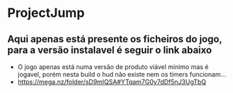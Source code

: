 # ProjectJump
## Aqui apenas está presente os ficheiros do jogo, para a versão instalavel é seguir o link abaixo
- O jogo apenas está numa versão de produto viável mínimo mas é jogavel, porém nesta build o hud não existe nem os timers funcionam...
- https://mega.nz/folder/sD9mlQSA#YTqam7G0y7dDf5nJ3UgTbQ
